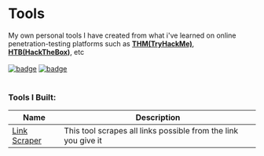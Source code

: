 # Tools
My own personal tools I have created from what i've learned on online penetration-testing platforms such as [**THM(TryHackMe)**](https://tryhackme.com), [**HTB(HackTheBox)**](https://hackthebox.com), etc<br><br>
[![badge](https://tryhackme-badges.s3.amazonaws.com/MrBud.png)](https://tryhackme.com/p/MrBud "MrBud's TryHackMe Profile")
[![badge](https://www.hackthebox.com/badge/image/849437)](https://app.hackthebox.com/profile/849437 "MrBud's HackTheBox Profile")<br><br>
### Tools I Built:<br>
| Name | Description |
| --- | --- |
| [Link Scraper]() | This tool scrapes all links possible from the link you give it |

